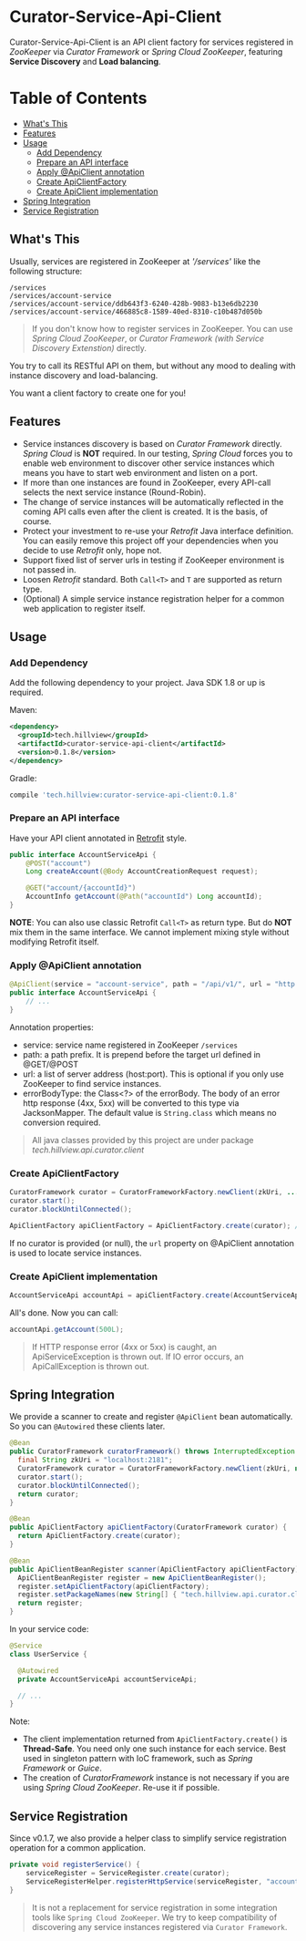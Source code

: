 # Curator-Service-Api-Client

Curator-Service-Api-Client is an API client factory for services registered in *ZooKeeper* via *Curator Framework* or *Spring Cloud ZooKeeper*, featuring **Service Discovery** and **Load balancing**.


Table of Contents
=================

  * [What's This](#whats-this)
  * [Features](#features)
  * [Usage](#usage)
     * [Add Dependency](#add-dependency)
     * [Prepare an API interface](#prepare-an-api-interface)
     * [Apply @ApiClient annotation](#apply-apiclient-annotation)
     * [Create ApiClientFactory](#create-apiclientfactory)
     * [Create ApiClient implementation](#create-apiclient-implementation)
  * [Spring Integration](#spring-integration)
  * [Service Registration](#service-registration)

## What's This

Usually, services are registered in ZooKeeper at *'/services'* like the following structure:

```
/services
/services/account-service
/services/account-service/ddb643f3-6240-428b-9083-b13e6db2230
/services/account-service/466885c8-1589-40ed-8310-c10b487d050b
```

> If you don't know how to register services in ZooKeeper. You can use *Spring Cloud ZooKeeper*, or *Curator Framework (with Service Discovery Extenstion)* directly.

You try to call its RESTful API on them, but without any mood to dealing with instance discovery and load-balancing.

You want a client factory to create one for you!


## Features

* Service instances discovery is based on *Curator Framework* directly. *Spring Cloud* is **NOT** required. In our testing, *Spring Cloud* forces you to enable web environment to discover other service instances which means you have to start web environment and listen on a port.
* If more than one instances are found in ZooKeeper, every API-call selects the next service instance (Round-Robin).
* The change of service instances will be automatically reflected in the coming API calls even after the client is created. It is the basis, of course.
* Protect your investment to re-use your *Retrofit* Java interface definition. You can easily remove this project off your dependencies when you decide to use *Retrofit* only, hope not.
* Support fixed list of server urls in testing if ZooKeeper environment is not passed in.
* Loosen *Retrofit* standard. Both `Call<T>` and `T` are supported as return type.
* (Optional) A simple service instance registration helper for a common web application to register itself.

## Usage

### Add Dependency

Add the following dependency to your project. Java SDK 1.8 or up is required.

Maven:
```xml
<dependency>
  <groupId>tech.hillview</groupId>
  <artifactId>curator-service-api-client</artifactId>
  <version>0.1.8</version>
</dependency>
```

Gradle:
```groovy
compile 'tech.hillview:curator-service-api-client:0.1.8'
```

### Prepare an API interface

Have your API client annotated in [Retrofit](https://square.github.io/retrofit/) style.

```java
public interface AccountServiceApi {
    @POST("account")
    Long createAccount(@Body AccountCreationRequest request);

    @GET("account/{accountId}")
    AccountInfo getAccount(@Path("accountId") Long accountId);
}
```

**NOTE**: You can also use classic Retrofit `Call<T>` as return type. But do **NOT** mix them in the same interface. We cannot implement mixing style without modifying Retrofit itself.

### Apply @ApiClient annotation

```java
@ApiClient(service = "account-service", path = "/api/v1/", url = "http://localhost:8080")
public interface AccountServiceApi {
    // ...
}
```

Annotation properties:

* service: service name registered in ZooKeeper `/services`
* path: a path prefix. It is prepend before the target url defined in @GET/@POST
* url: a list of server address (host:port). This is optional if you only use ZooKeeper to find service instances.
* errorBodyType: the Class<?> of the errorBody. The body of an error http response (4xx, 5xx) will be converted to this type via JacksonMapper. The default value is `String.class` which means no conversion required.

> All java classes provided by this project are under package *tech.hillview.api.curator.client*

### Create ApiClientFactory

```java
CuratorFramework curator = CuratorFrameworkFactory.newClient(zkUri, ...);
curator.start();
curator.blockUntilConnected();

ApiClientFactory apiClientFactory = ApiClientFactory.create(curator); // The concrete implementation is in ApiClientFactoryImpl
```

If no curator is provided (or null), the ```url``` property on @ApiClient annotation is used to locate service instances.

### Create ApiClient implementation

```java
AccountServiceApi accountApi = apiClientFactory.create(AccountServiceApi.class);
```

All's done. Now you can call:

```java
accountApi.getAccount(500L);
```

> If HTTP response error (4xx or 5xx) is caught, an ApiServiceException is thrown out. If IO error occurs, an ApiCallException is thrown out.

## Spring Integration

We provide a scanner to create and register `@ApiClient` bean automatically. So you can `@Autowired` these clients later.

```java
@Bean
public CuratorFramework curatorFramework() throws InterruptedException {
  final String zkUri = "localhost:2181";
  CuratorFramework curator = CuratorFrameworkFactory.newClient(zkUri, new ExponentialBackoffRetry(2000, 15));
  curator.start();
  curator.blockUntilConnected();
  return curator;
}

@Bean
public ApiClientFactory apiClientFactory(CuratorFramework curator) {
  return ApiClientFactory.create(curator);
}

@Bean
public ApiClientBeanRegister scanner(ApiClientFactory apiClientFactory) {
  ApiClientBeanRegister register = new ApiClientBeanRegister();
  register.setApiClientFactory(apiClientFactory);
  register.setPackageNames(new String[] { "tech.hillview.api.curator.client.test" });
  return register;
}
```

In your service code:

```java
@Service
class UserService {

  @Autowired
  private AccountServiceApi accountServiceApi;

  // ...
}
```

Note:

* The client implementation returned from `ApiClientFactory.create()` is **Thread-Safe**. You need only one such instance for each service. Best used in singleton pattern with IoC framework, such as *Spring Framework* or *Guice*.
* The creation of *CuratorFramework* instance is not necessary if you are using *Spring Cloud ZooKeeper*. Re-use it if possible.


## Service Registration

Since v0.1.7, we also provide a helper class to simplify service registration operation for a common application.

```java
private void registerService() {
    serviceRegister = ServiceRegister.create(curator);
    ServiceRegisterHelper.registerHttpService(serviceRegister, "account-service", serverPort);
}
```

> It is not a replacement for service registration in some integration tools like `Spring Cloud ZooKeeper`.
> We try to keep compatibility of discovering any service instances registered via `Curator Framework`.

